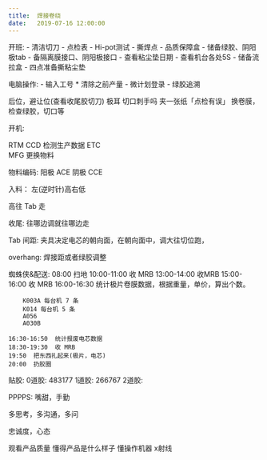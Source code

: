 ```yaml
---             
title:  焊接卷绕
date:   2019-07-16 12:00:00
---
```

开班:
    - 清洁切刀
    - 点检表
    - Hi-pot测试
    - 撕焊点
    - 品质保障盒
    - 储备绿胶、阴阳极tab
    - 备隔离膜接口、阴阳极接口
    - 查看粘尘垫日期
    - 查看机台各处5S
    - 储备流拉盒
    - 四点准备撕粘尘垫

电脑操作: 
    - 输入工号
    * 清除之前产量
    - 微计划登录
    - 绿胶追溯

后位，避让位(查看收尾胶切刀)
极耳  切口刺手吗
夹一张纸「点检有误」
换卷膜，检查绿胶，切口等



开机:

RTM    CCD 检测生产数据
ETC   
MFG  更换物料

物料编码:
阳极 ACE 阴极 CCE

入料：
左(逆时针)高右低

高往 Tab 走

收尾:
往哪边调就往哪边走

Tab 间距:
夹具决定电芯的朝向面，在朝向面中，调大往切位跑，

overhang:
焊接距或者绿胶调整

蜘蛛侠&配送:
    08:00   扫地
    10:00-11:00  收 MRB
    13:00-14:00  收MRB
    15:00-16:00  收 MRB
    16:00-16:30  统计极片卷膜数据，根据重量，单价，算出个数。

        K003A 每台机 7 条
        K014 每台机 5 条
        A056
        A030B

    16:30-16:50  统计报废电芯数据
    18:30-19:30  收 MRB
    19:50  把东西扎起来(极片，电芯)
    20:00  扔胶圈

贴胶:
    0道胶:
        483177
    1道胶:
        266767
    2道胶:

PPPPS:
嘴甜，手勤

多思考，多沟通，多问

忠诚度，心态

观看产品质量
懂得产品是什么样子
懂操作机器
x射线